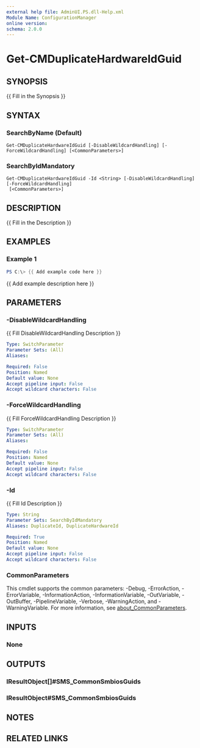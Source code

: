 ```yaml
---
external help file: AdminUI.PS.dll-Help.xml
Module Name: ConfigurationManager
online version:
schema: 2.0.0
---
```


# Get-CMDuplicateHardwareIdGuid

## SYNOPSIS
{{ Fill in the Synopsis }}

## SYNTAX

### SearchByName (Default)
```
Get-CMDuplicateHardwareIdGuid [-DisableWildcardHandling] [-ForceWildcardHandling] [<CommonParameters>]
```

### SearchByIdMandatory
```
Get-CMDuplicateHardwareIdGuid -Id <String> [-DisableWildcardHandling] [-ForceWildcardHandling]
 [<CommonParameters>]
```

## DESCRIPTION
{{ Fill in the Description }}

## EXAMPLES

### Example 1
```powershell
PS C:\> {{ Add example code here }}
```

{{ Add example description here }}

## PARAMETERS

### -DisableWildcardHandling
{{ Fill DisableWildcardHandling Description }}

```yaml
Type: SwitchParameter
Parameter Sets: (All)
Aliases:

Required: False
Position: Named
Default value: None
Accept pipeline input: False
Accept wildcard characters: False
```

### -ForceWildcardHandling
{{ Fill ForceWildcardHandling Description }}

```yaml
Type: SwitchParameter
Parameter Sets: (All)
Aliases:

Required: False
Position: Named
Default value: None
Accept pipeline input: False
Accept wildcard characters: False
```

### -Id
{{ Fill Id Description }}

```yaml
Type: String
Parameter Sets: SearchByIdMandatory
Aliases: DuplicateId, DuplicateHardwareId

Required: True
Position: Named
Default value: None
Accept pipeline input: False
Accept wildcard characters: False
```

### CommonParameters
This cmdlet supports the common parameters: -Debug, -ErrorAction, -ErrorVariable, -InformationAction, -InformationVariable, -OutVariable, -OutBuffer, -PipelineVariable, -Verbose, -WarningAction, and -WarningVariable. For more information, see [about_CommonParameters](http://go.microsoft.com/fwlink/?LinkID=113216).

## INPUTS

### None

## OUTPUTS

### IResultObject[]#SMS_CommonSmbiosGuids

### IResultObject#SMS_CommonSmbiosGuids

## NOTES

## RELATED LINKS
